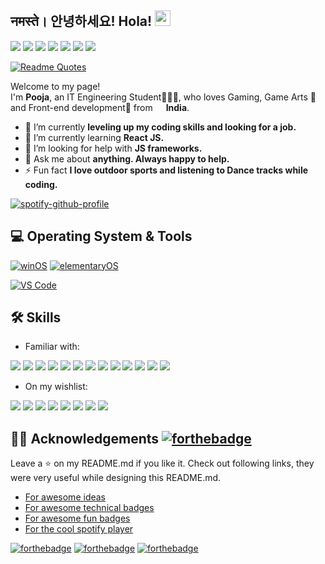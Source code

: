 ## नमस्ते। 안녕하세요! Hola! <img src="https://media.giphy.com/media/hvRJCLFzcasrR4ia7z/giphy.gif" width="25px">

[<img src="https://img.shields.io/badge/@DeftNinjaaa%20-%231DA1F2.svg?&style=for-the-badge&logo=Twitter&logoColor=white"/>](https://twitter.com/1unatictitan)
[<img src="https://img.shields.io/badge/linkedin%20-%230077B5.svg?&style=for-the-badge&logo=linkedin&logoColor=white"/>](https://in.linkedin.com/public-profile/in/pooja-more-299b50150)
[<img src="https://img.shields.io/badge/DeftNinjaaa%20-%23E4405F.svg?&style=for-the-badge&logo=Instagram&logoColor=white"/>](https://instagram.com/lunatic%20titan)
[<img src="https://img.shields.io/badge/DeftNinjaaa%20-%239146FF.svg?&style=for-the-badge&logo=Twitch&logoColor=white"/>](https://www.twitch.tv/ttv_lunatictitan)
[<img src="https://img.shields.io/badge/Discord%20-%237289DA.svg?&style=for-the-badge&logo=discord&logoColor=white"/>](https://discord.gg/6b9DyN)
[<img src="https://img.shields.io/badge/DeftNinjaaa%20-%23FF0000.svg?&style=for-the-badge&logo=YouTube&logoColor=white"/>](https://www.youtube.com/channel/UCwoecOKqHhck56PISPwLCAw)
[<img src="https://img.shields.io/badge/steam%20-%23000000.svg?&style=for-the-badge&logo=steam&logoColor=white"/>](steamcommunity.com/id/LunaticTitan98)

[![Readme Quotes](https://quotes-github-readme.vercel.app/api?type=horizontal)](https://github.com/piyushsuthar/github-readme-quotes)

Welcome to my page!</br>
I'm <b>Pooja</b>, an IT Engineering Student👩🏻‍🎓, who loves Gaming, Game Arts 👾 and Front-end development🤩 from <img src="https://cdn.countryflags.com/thumbs/india/flag-round-250.png" width="13"/> <b>India</b>. 

- 🔭 I’m currently <b>leveling up my coding skills and looking for a job.</b>
- 🌱 I’m currently learning <b>React JS.</b>
- 🤔 I’m looking for help with <b>JS frameworks.</b>
- 💬 Ask me about <b>anything. Always happy to help.</b>
- ⚡ Fun fact <b>I love outdoor sports and listening to Dance tracks while coding.</b>

[![spotify-github-profile](https://spotify-github-profile.vercel.app/api/view?uid=317qlqtddwe3edre5v3xjf4gfucu&cover_image=false)](https://spotify-github-profile.vercel.app/api/view?uid=317qlqtddwe3edre5v3xjf4gfucu&redirect=true)


## 💻 Operating System & Tools

[![winOS](https://img.shields.io/badge/windows-10-blue?style=flat-square&logo=windows&logoColor=ffffff)](https://www.microsoft.com/en-in/windows)
[![elementaryOS](https://img.shields.io/badge/Elementary-Hera-87ceeb?style=flat-square&logo=Elementary&logoColor=ffffff)](https://elementary.io/)

[![VS Code](https://img.shields.io/badge/IDE-VSCode-%23007ACC?style=flat-square&logo=Visual-studio-code)](https://code.visualstudio.com/)


## 🛠 Skills

* Familiar with:

<img src="https://img.shields.io/badge/html5%20-%23E34F26.svg?&style=for-the-badge&logo=html5&logoColor=white"/> <img src="https://img.shields.io/badge/css3%20-%231572B6.svg?&style=for-the-badge&logo=css3&logoColor=white"/> <img src="https://img.shields.io/badge/javascript%20-%23323330.svg?&style=for-the-badge&logo=javascript&logoColor=%23F7DF1E"/> <img src="https://img.shields.io/badge/bootstrap%20-%23563D7C.svg?&style=for-the-badge&logo=bootstrap&logoColor=white"/> <img src="https://img.shields.io/badge/figma%20-%23F24E1E.svg?&style=for-the-badge&logo=figma&logoColor=white"/> <img src="https://img.shields.io/badge/adobe%20photoshop%20-%2331A8FF.svg?&style=for-the-badge&logo=adobe%20photoshop&logoColor=white"/> <img src="https://img.shields.io/badge/github%20-%23121011.svg?&style=for-the-badge&logo=github&logoColor=white"/> <img src="https://img.shields.io/badge/git%20-%23F05033.svg?&style=for-the-badge&logo=git&logoColor=white"/> <img src="https://img.shields.io/badge/unity%20-%23000000.svg?&style=for-the-badge&logo=unity&logoColor=white"/> <img src="https://img.shields.io/badge/mysql-%2300f.svg?&style=for-the-badge&logo=mysql&logoColor=white"/> <img src="https://img.shields.io/badge/java-%23ED8B00.svg?&style=for-the-badge&logo=java&logoColor=white"/> <img src="https://img.shields.io/badge/c%20-%2300599C.svg?&style=for-the-badge&logo=c&logoColor=white"/> <img src="https://img.shields.io/badge/c++%20-%2300599C.svg?&style=for-the-badge&logo=c%2B%2B&ogoColor=white"/>

* On my wishlist: 

<img src="https://img.shields.io/badge/typescript%20-%23007ACC.svg?&style=for-the-badge&logo=typescript&logoColor=white"/> <img src="https://img.shields.io/badge/node.js%20-%2343853D.svg?&style=for-the-badge&logo=node.js&logoColor=white"/> <img src="https://img.shields.io/badge/react%20-%2320232a.svg?&style=for-the-badge&logo=react&logoColor=%2361DAFB"/> <img src="https://img.shields.io/badge/vuejs%20-%2335495e.svg?&style=for-the-badge&logo=vue.js&logoColor=%234FC08D"/> <img src="https://img.shields.io/badge/Flutter%20-%2302569B.svg?&style=for-the-badge&logo=Flutter&logoColor=white" /> <img src ="https://img.shields.io/badge/MongoDB-%234ea94b.svg?&style=for-the-badge&logo=mongodb&logoColor=white"/> <img src="https://img.shields.io/badge/blender%20-%23F5792A.svg?&style=for-the-badge&logo=blender&logoColor=white"/> <img src="https://img.shields.io/badge/unreal%20engine%20-%23313131.svg?&style=for-the-badge&logo=unreal%20engine&logoColor=white"/> 


## 🤟🏼 Acknowledgements [![forthebadge](https://forthebadge.com/images/badges/check-it-out.svg)](https://forthebadge.com)

Leave a ⭐ on my README.md if you like it. Check out following links, they were very useful while designing this README.md.
* [For awesome ideas](https://github.com/abhisheknaiidu/awesome-github-profile-readme#a-little-bit-of-everything-)
* [For awesome technical badges](https://github.com/Ileriayo/markdown-badges)
* [For awesome fun badges](https://forthebadge.com/)
* [For the cool spotify player](https://github.com/kittinan/spotify-github-profile)


[![forthebadge](https://forthebadge.com/images/badges/designed-in-inkscape.svg)](https://forthebadge.com)
[![forthebadge](https://forthebadge.com/images/badges/powered-by-coffee.svg)](https://forthebadge.com)
[![forthebadge](https://forthebadge.com/images/badges/built-with-swag.svg)](https://forthebadge.com)
